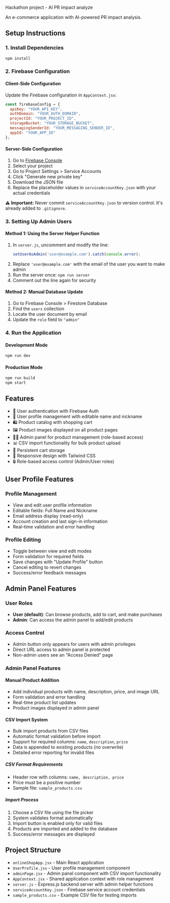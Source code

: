Hackathon project - AI PR impact analyze

An e-commerce application with AI-powered PR impact analysis.

## Setup Instructions

### 1. Install Dependencies
```bash
npm install
```

### 2. Firebase Configuration

#### Client-Side Configuration
Update the Firebase configuration in `AppContext.jsx`:
```javascript
const firebaseConfig = {
  apiKey: "YOUR_API_KEY",
  authDomain: "YOUR_AUTH_DOMAIN",
  projectId: "YOUR_PROJECT_ID",
  storageBucket: "YOUR_STORAGE_BUCKET",
  messagingSenderId: "YOUR_MESSAGING_SENDER_ID",
  appId: "YOUR_APP_ID"
};
```

#### Server-Side Configuration
1. Go to [Firebase Console](https://console.firebase.google.com/)
2. Select your project
3. Go to Project Settings > Service Accounts
4. Click "Generate new private key"
5. Download the JSON file
6. Replace the placeholder values in `serviceAccountKey.json` with your actual credentials

**⚠️ Important:** Never commit `serviceAccountKey.json` to version control. It's already added to `.gitignore`.

### 3. Setting Up Admin Users

#### Method 1: Using the Server Helper Function
1. In `server.js`, uncomment and modify the line:
   ```javascript
   setUserAsAdmin('user@example.com').catch(console.error);
   ```
2. Replace `'user@example.com'` with the email of the user you want to make admin
3. Run the server once: `npm run server`
4. Comment out the line again for security

#### Method 2: Manual Database Update
1. Go to Firebase Console > Firestore Database
2. Find the `users` collection
3. Locate the user document by email
4. Update the `role` field to `"admin"`

### 4. Run the Application

#### Development Mode
```bash
npm run dev
```

#### Production Mode
```bash
npm run build
npm start
```

## Features

- 🔐 User authentication with Firebase Auth
- 👤 User profile management with editable name and nickname
- 🛍️ Product catalog with shopping cart
- 🖼️ Product images displayed on all product pages
- 👨‍💼 Admin panel for product management (role-based access)
- 📊 CSV import functionality for bulk product upload
- 🛒 Persistent cart storage
- 📱 Responsive design with Tailwind CSS
- 🔒 Role-based access control (Admin/User roles)

## User Profile Features

### Profile Management
- View and edit user profile information
- Editable fields: Full Name and Nickname
- Email address display (read-only)
- Account creation and last sign-in information
- Real-time validation and error handling

### Profile Editing
- Toggle between view and edit modes
- Form validation for required fields
- Save changes with "Update Profile" button
- Cancel editing to revert changes
- Success/error feedback messages

## Admin Panel Features

### User Roles
- **User (default)**: Can browse products, add to cart, and make purchases
- **Admin**: Can access the admin panel to add/edit products

### Access Control
- Admin button only appears for users with admin privileges
- Direct URL access to admin panel is protected
- Non-admin users see an "Access Denied" page

### Admin Panel Features

#### Manual Product Addition
- Add individual products with name, description, price, and image URL
- Form validation and error handling
- Real-time product list updates
- Product images displayed in admin panel

#### CSV Import System
- Bulk import products from CSV files
- Automatic format validation before import
- Support for required columns: `name`, `description`, `price`
- Data is appended to existing products (no overwrite)
- Detailed error reporting for invalid files

##### CSV Format Requirements
- Header row with columns: `name, description, price`
- Price must be a positive number
- Sample file: `sample_products.csv`

##### Import Process
1. Choose a CSV file using the file picker
2. System validates format automatically
3. Import button is enabled only for valid files
4. Products are imported and added to the database
5. Success/error messages are displayed

## Project Structure

- `onlineShopApp.jsx` - Main React application
- `UserProfile.jsx` - User profile management component
- `adminPage.jsx` - Admin panel component with CSV import functionality
- `AppContext.jsx` - Shared application context with role management
- `server.js` - Express.js backend server with admin helper functions
- `serviceAccountKey.json` - Firebase service account credentials
- `sample_products.csv` - Example CSV file for testing imports
